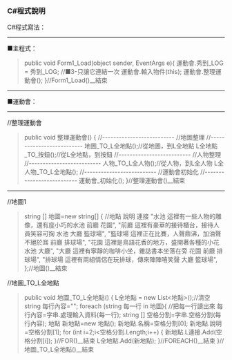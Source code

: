 ### C#程式說明

C#程式寫法：

---
■主程式：
> public void Form1_Load(object sender, EventArgs e){
> 運動會.秀到_LOG = 秀到_LOG;	//■3-只讓它連結一次
> 運動會.輸入物件(this);
> 運動會.整理運動會();
> }//Form1_Load()__結束

---
■運動會：

----
//整理運動會
> public void 整理運動會() {
> //--------------------------
> //地圖整理
> //--------------------------
> 地圖_TO_L全地點();//從地圖，到L全地點
> L全地點_TO_按鈕();//從L全地點，到按鈕
> //--------------------------
> //人物整理
> //--------------------------
> 人物_TO_L全人物();//從人物，到L全人物
> L全人物_TO_L全地點();
> //--------------------------
> //運動會初始化
> //--------------------------
> 運動會_初始化();
> }//整理運動會()__結束

----
//地圖1

> string [] 地圖=new string[] {
> //地點 說明 連接
> "水池   這裡有一些人物的雕像，還有座小巧的水池 前廳 花園",
> "前廳   這裡有豪華的接待櫃台，接待人員笑容可掬 水池 大廳 籃球場",
> "籃球場 這裡正在比賽，人聲鼎沸，加油聲不絕於耳 前廳 排球場",
> "花園   這裡是鳥語花香的地方，盛開著各種的小花 水池 大廳",
> "大廳   這裡有寧靜的咖啡小坐，雜誌書本坐落在旁 花園 前廳 排球場",
> "排球場 這裡有兩組情侶在玩排球，傳來陣陣嘻笑聲 大廳 籃球場",
> };//地圖()__結束

//地圖_TO_L全地點
> public void 地圖_TO_L全地點() {
> L全地點 = new List<地點>();//清空
> string 每行內容="";
> foreach (string 每一行 in 地圖){	//把每一行讀出來
> 每行內容=字串.處理輸入資料(每一行);
> string [] 空格分割=字串.空格分割(每行內容);
> 地點 新地點=new 地點();
> 新地點.名稱=空格分割[0];
> 新地點.說明=空格分割[1];
> for (int i=2;i<空格分割.Length;i++) {
> 新地點.L連接.Add(空格分割[i]);
> }//FOR()__結束
> L全地點.Add(新地點);
> }//FOREACH()__結束
> }//地圖_TO_L全地點()__結束










